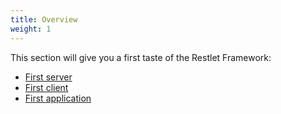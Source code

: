 ```yaml
---
title: Overview
weight: 1
---
```

This section will give you a first taste of the Restlet Framework:

- [First server](../first-server "First server")
- [First client](../first-client "First client")
- [First application](../first-application "First application")
